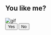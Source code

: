 <!doctype html>
<html lang="en">
<head>
<meta charset="UTF-8">
<meta name="viewport" content="width=device-width, initial-scale=1.0">
<title>Message for you</title>
<link rel="stylesheet" href="style.css">
</head>
<body>
<div class="wrapper">
<h2 class="question">You like me?</h2>
<img class="gif" alt="gif"
src="https://raw.githubusercontent.com/DzarelDeveloper/Img/main/gifyou.webp">
<div class="btn-group"> <button class="yes-btn">Yes</button> <button class="no-
btn">No</button>
</div>
</div>
<script src="script.js"></script>
</body>
</html>

